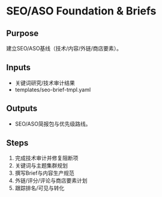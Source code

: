 # SEO/ASO Foundation & Briefs

## Purpose

建立SEO/ASO基线（技术/内容/外链/商店要素）。

## Inputs

- 关键词研究/技术审计结果
- templates/seo-brief-tmpl.yaml

## Outputs

- SEO/ASO简报包与优先级路线。

## Steps

1. 完成技术审计并修复阻断项
2. 关键词与主题集群规划
3. 撰写Brief与内容生产规范
4. 外链/评分/评论与商店要素计划
5. 跟踪排名/可见与转化

